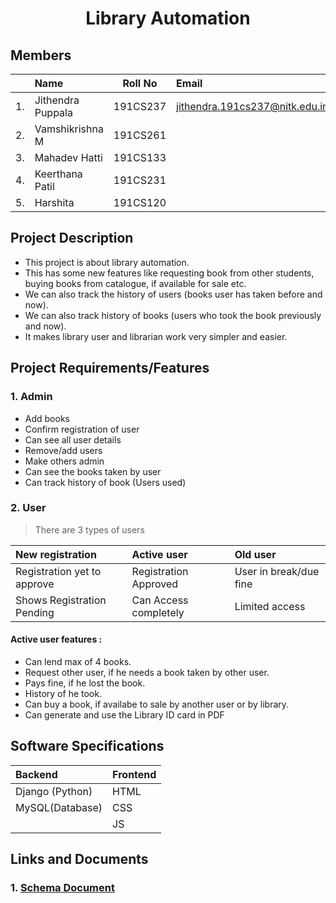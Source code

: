 <h1 align = "center"> Library Automation</h1>

## Members
||Name|Roll No|Email|
|---:|:---|:---:|:---|
|1.| Jithendra Puppala | 191CS237 | <jithendra.191cs237@nitk.edu.in> |
|2.| Vamshikrishna M | 191CS261 ||
|3.| Mahadev Hatti  | 191CS133 ||
|4.| Keerthana Patil | 191CS231 ||
|5.| Harshita | 191CS120 ||


## Project Description
* This project is about library automation.  
* This has some new features like requesting book from other students, buying books from catalogue, if available for sale etc.  
* We can also track the history of users (books user has taken before and now).  
* We can also track history of books (users who took the book previously and now).  
* It makes library user and librarian work very simpler and easier.  

## Project Requirements/Features

### 1. Admin
 * Add books
 * Confirm registration of user
 * Can see all user details
 * Remove/add users
 * Make others admin
 * Can see the books taken by user
 * Can track history of book (Users used)


### 2. User
> There are 3 types of users

|New registration|Active user|Old user|
|:---|:---|:---|
|Registration yet to approve|Registration Approved|User in break/due fine|
|Shows Registration Pending|Can Access completely|Limited access|

#### Active user features :
- Can lend max of 4 books.
- Request other user, if he needs a book taken by other user.
- Pays fine, if he lost the book.
- History of he took.
- Can buy a book, if availabe to sale by another user or by library.
- Can generate and use the Library ID card in PDF


## Software Specifications
|Backend|Frontend|
|:---|:---|
|Django (Python)|HTML|
MySQL(Database)|CSS|
|   |JS|

## Links and Documents
### 1. [Schema Document](https://docs.google.com/document/d/1xRhhgMQ8qZG436_hzpF3xj-nXgE0rf1wI6bEavzY5KE/edit)
